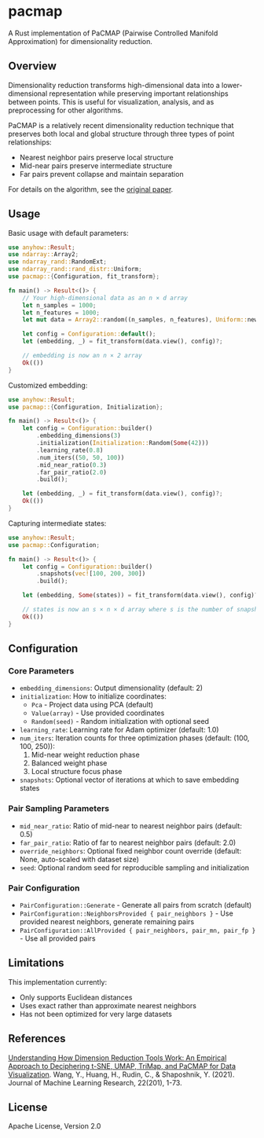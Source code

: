 # pacmap

A Rust implementation of PaCMAP (Pairwise Controlled Manifold Approximation) for dimensionality reduction.

## Overview

Dimensionality reduction transforms high-dimensional data into a lower-dimensional representation while preserving
important relationships between points. This is useful for visualization, analysis, and as preprocessing for other
algorithms.

PaCMAP is a relatively recent dimensionality reduction technique that preserves both local and global structure through
three types of point relationships:

- Nearest neighbor pairs preserve local structure
- Mid-near pairs preserve intermediate structure
- Far pairs prevent collapse and maintain separation

For details on the algorithm, see the [original paper](https://jmlr.org/papers/v22/20-1061.html).

## Usage

Basic usage with default parameters:

```rust
use anyhow::Result;
use ndarray::Array2;
use ndarray_rand::RandomExt;
use ndarray_rand::rand_distr::Uniform;
use pacmap::{Configuration, fit_transform};

fn main() -> Result<()> {
    // Your high-dimensional data as an n × d array
    let n_samples = 1000;
    let n_features = 1000;
    let mut data = Array2::random((n_samples, n_features), Uniform::new(-1.0, 1.0));

    let config = Configuration::default();
    let (embedding, _) = fit_transform(data.view(), config)?;

    // embedding is now an n × 2 array
    Ok(())
}
```

Customized embedding:

```rust
use anyhow::Result;
use pacmap::{Configuration, Initialization};

fn main() -> Result<()> {
    let config = Configuration::builder()
        .embedding_dimensions(3)
        .initialization(Initialization::Random(Some(42)))
        .learning_rate(0.8)
        .num_iters((50, 50, 100))
        .mid_near_ratio(0.3)
        .far_pair_ratio(2.0)
        .build();

    let (embedding, _) = fit_transform(data.view(), config)?;
    Ok(())
}
```

Capturing intermediate states:

```rust 
use anyhow::Result;
use pacmap::Configuration;

fn main() -> Result<()> {
    let config = Configuration::builder()
        .snapshots(vec![100, 200, 300])
        .build();

    let (embedding, Some(states)) = fit_transform(data.view(), config)?;

    // states is now an s × n × d array where s is the number of snapshots
    Ok(())
}
```

## Configuration

### Core Parameters

- `embedding_dimensions`: Output dimensionality (default: 2)
- `initialization`: How to initialize coordinates:
    - `Pca` - Project data using PCA (default)
    - `Value(array)` - Use provided coordinates
    - `Random(seed)` - Random initialization with optional seed
- `learning_rate`: Learning rate for Adam optimizer (default: 1.0)
- `num_iters`: Iteration counts for three optimization phases (default: (100, 100, 250)):
    1. Mid-near weight reduction phase
    2. Balanced weight phase
    3. Local structure focus phase
- `snapshots`: Optional vector of iterations at which to save embedding states

### Pair Sampling Parameters

- `mid_near_ratio`: Ratio of mid-near to nearest neighbor pairs (default: 0.5)
- `far_pair_ratio`: Ratio of far to nearest neighbor pairs (default: 2.0)
- `override_neighbors`: Optional fixed neighbor count override (default: None, auto-scaled with dataset size)
- `seed`: Optional random seed for reproducible sampling and initialization

### Pair Configuration

- `PairConfiguration::Generate` - Generate all pairs from scratch (default)
- `PairConfiguration::NeighborsProvided { pair_neighbors }` - Use provided nearest neighbors, generate remaining pairs
- `PairConfiguration::AllProvided { pair_neighbors, pair_mn, pair_fp }` - Use all provided pairs

## Limitations

This implementation currently:

- Only supports Euclidean distances
- Uses exact rather than approximate nearest neighbors
- Has not been optimized for very large datasets

## References

[Understanding How Dimension Reduction Tools Work: An Empirical Approach to Deciphering t-SNE, UMAP, TriMap, and PaCMAP for Data Visualization](https://jmlr.org/papers/v22/20-1061.html).
Wang, Y., Huang, H., Rudin, C., & Shaposhnik, Y. (2021). Journal of Machine Learning Research, 22(201), 1-73.

## License

Apache License, Version 2.0
